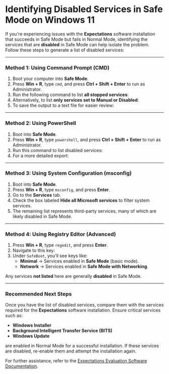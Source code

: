# Identifying Disabled Services in Safe Mode on Windows 11

If you're experiencing issues with the **Expectations** software installation that succeeds in Safe Mode but fails in Normal Mode, identifying the services that are **disabled** in Safe Mode can help isolate the problem. Follow these steps to generate a list of disabled services:

***

### **Method 1: Using Command Prompt (CMD)**

1. Boot your computer into **Safe Mode**.
2. Press **Win + R**, type `cmd`, and press **Ctrl + Shift + Enter** to run as Administrator.
3. Run the following command to list **all stopped services**:
4. Alternatively, to list **only services set to Manual or Disabled**:
5. To save the output to a text file for easier review:

***

### **Method 2: Using PowerShell**

1. Boot into **Safe Mode**.
2. Press **Win + R**, type `powershell`, and press **Ctrl + Shift + Enter** to run as Administrator.
3. Run this command to list disabled services:
4. For a more detailed export:

***

### **Method 3: Using System Configuration (msconfig)**

1. Boot into **Safe Mode**.
2. Press **Win + R**, type `msconfig`, and press **Enter**.
3. Go to the **Services** tab.
4. Check the box labeled **Hide all Microsoft services** to filter system services.
5. The remaining list represents third-party services, many of which are likely disabled in Safe Mode.

***

### **Method 4: Using Registry Editor (Advanced)**

1. Press **Win + R**, type `regedit`, and press **Enter**.
2. Navigate to this key:
3. Under `SafeBoot`, you'll see keys like:
   * **Minimal** → Services enabled in **Safe Mode** (basic mode).
   * **Network** → Services enabled in **Safe Mode with Networking**.

Any services **not listed** here are generally **disabled** in Safe Mode.

***

### **Recommended Next Steps**

Once you have the list of disabled services, compare them with the services required for the **Expectations** software installation. Ensure critical services such as:

* **Windows Installer**
* **Background Intelligent Transfer Service (BITS)**
* **Windows Update**

are enabled in Normal Mode for a successful installation. If these services are disabled, re-enable them and attempt the installation again.

For further assistance, refer to the [Expectations Evaluation Software Documentation](https://docs.nexportsolutions.com/expectations-evaluation-software).
